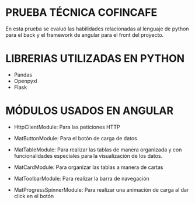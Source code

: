 # PRUEBA TÉCNICA COFINCAFE

En esta prueba se evaluó las habilidades relacionadas al lenguaje de python para el back y el framework de angular para el front del proyecto.

# LIBRERIAS UTILIZADAS EN PYTHON

* Pandas
* Openpyxl
* Flask

# MÓDULOS USADOS EN ANGULAR

* HttpClientModule: Para las peticiones HTTP
* MatButtonModule: Para el botón de carga de datos
* MatTableModule: Para realizar las tablas de manera organizada y con funcionalidades especiales para la visualización de los datos.

* MatCardModule: Para organizar las tablas a manera de cartas
* MatToolbarModule: Para realizar la barra de navegación
* MatProgressSpinnerModule: Para realizar una animación de carga al dar click en el botón
